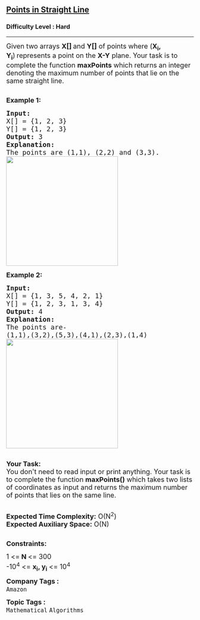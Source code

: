 <h2><a href="https://practice.geeksforgeeks.org/problems/points-in-straight-line/1">Points in Straight Line</a></h2><h3>Difficulty Level : Hard</h3><hr><div class="problems_problem_content__Xm_eO"><p><span style="font-size:18px">Given two&nbsp;arrays <strong>X[]&nbsp;</strong>and <strong>Y[]</strong>&nbsp;of&nbsp;points where (<strong>X<sub>i</sub>, Y<sub>i</sub></strong>)<strong>&nbsp;</strong>represents a point on the&nbsp;<strong>X-Y</strong>&nbsp;plane. Your task is to complete the function <strong>maxPoints</strong>&nbsp;which returns an integer denoting&nbsp;the maximum number of points that lie on the same straight line.</span></p>

<p><br>
<span style="font-size:18px"><strong>Example 1:</strong></span></p>

<pre><span style="font-size:18px"><strong>Input:</strong>
X[] = {1, 2, 3}
Y[] = {1, 2, 3}
<strong>Output: </strong>3
<strong>Explanation:
</strong>The points are<strong> </strong>(1,1),<strong> </strong>(2,2)<strong> </strong>and<strong> </strong>(3,3).<strong>
</strong><img alt="" src="https://media.geeksforgeeks.org/img-practice/plane1-1623822398.jpg" style="height:294px; width:300px">
</span></pre>

<p><span style="font-size:18px"><strong>Example 2:</strong></span></p>

<pre><span style="font-size:18px"><strong>Input:
</strong>X[] = {1, 3, 5, 4, 2, 1}
Y[] = {1, 2, 3, 1, 3, 4}
<strong>Output: </strong>4
<strong>Explanation:
</strong>The points are- 
(1,1),(3,2),(5,3),(4,1),(2,3),(1,4)
<img alt="" src="https://media.geeksforgeeks.org/img-practice/plane2-1623822619.jpg" style="height:294px; width:300px">
</span></pre>

<p><br>
<span style="font-size:18px"><strong>Your Task:</strong><br>
You don't need to read input or print anything. Your task is to complete the function <strong>maxPoints</strong><strong>()</strong> which takes two&nbsp;lists of coordinates&nbsp;as input and returns the maximum number of points that lies on the same line.</span></p>

<p><br>
<span style="font-size:18px"><strong>Expected Time Complexity:</strong> O(N<sup>2</sup>)<br>
<strong>Expected Auxiliary Space:</strong> O(N)</span></p>

<p><br>
<span style="font-size:18px"><strong>Constraints:</strong></span></p>

<p><span style="font-size:18px">1 &lt;=<strong> N </strong>&lt;= 300<br>
-10<sup>4</sup> &lt;= <strong>x<sub>i</sub>, y<sub>i</sub></strong>&nbsp;&lt;= 10<sup>4</sup></span><sup><span style="font-size:18px">&nbsp;</span></sup></p>
</div><p><span style=font-size:18px><strong>Company Tags : </strong><br><code>Amazon</code>&nbsp;<br><p><span style=font-size:18px><strong>Topic Tags : </strong><br><code>Mathematical</code>&nbsp;<code>Algorithms</code>&nbsp;